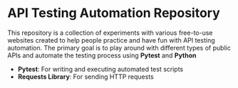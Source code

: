 # API Testing Automation Repository

This repository is a collection of experiments with various free-to-use websites created to help people practice and have fun with API testing automation. 
The primary goal is to play around with different types of public APIs and automate the testing process using **Pytest** and **Python** 

- **Pytest**: For writing and executing automated test scripts
- **Requests Library**: For sending HTTP requests

